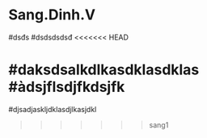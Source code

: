 # Sang.Dinh.V
#dsđs
#dsdsdsdsđ
<<<<<<< HEAD

#daksdsalkdlkasdklasdklas
#àdsjflsdjfkdsjfk
=======
#djsadjaskljdklasdjlkasjdkl
>>>>>>> sang1
